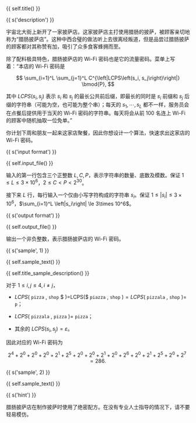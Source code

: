 {{ self.title() }}

{{ s('description') }}

宇宙北大街上新开了一家披萨店。这家披萨店主打使用腊肠的披萨，被顾客亲切地称为“腊肠披萨店”。这种中西合璧的做法听上去很离经叛道，但是品尝过腊肠披萨的顾客都对其称赞有加，吸引了众多食客蜂拥而至。

除了配料极具特色，腊肠披萨店的 Wi-Fi 密码也是它的流量密码。菜单上写着：“本店的 Wi-Fi 密码是

$$
\sum_{i=1}^L \sum_{j=1}^L C^{\left|LCPS\left(s_i, s_j\right)\right|} \bmod{P},
$$

其中 $LCPS\left(s_i, s_j\right)$ 表示 $s_i$ 和 $s_j$ 的最长公共前后缀，即最长的同时是 $s_i$ 前缀和 $s_j$ 后缀的字符串（可能为空，也可能为整个串）；每天的 $s_1,\cdots,s_L$ 都不一样，服务员会在点餐后提供用于当天的 Wi-Fi 密码的字符串。每天将会从前 100 名连上 Wi-Fi 的顾客中随机抽取一位免单。”

你计划下周和朋友一起来这家店聚餐，因此你想设计一个算法，快速求出这家店的 Wi-Fi 密码。

{{ s('input format') }}

{{ self.input_file() }}

输入的第一行包含三个正整数 $L, C, P$，表示字符串的数量、底数及模数。保证 $1\le L\le 3\times 10^6$，$2\le C<P<2^{30}$。

接下来 $L$ 行，每行输入一个仅由小写字符构成的字符串 $s_i$。保证 $1\le \left|s_i\right| \le 3\times 10^6$，$\sum_{i=1}^L \left|s_i\right| \le 3\times 10^6$。

{{ s('output format') }}

{{ self.output_file() }}

输出一个非负整数，表示腊肠披萨店的 Wi-Fi 密码。

{{ s('sample', 1) }}

{{ self.sample_text() }}

{{ self.title_sample_description() }}

对于 $1\le i,j\le 4, i\ne j$，

- $LCPS($ `pizza` $,$ `shop` $ )=LCPS($ `piazza` $,$ `shop` $)=LCPS($ `pizzala` $,$ `shop` $)=$ `p`；

- $LCPS($ `pizzala` $,$ `pizza` $)=$ `pizza`；

- 其余的 $LCPS\left(s_i, s_j\right)=\varepsilon$。

因此对应的 Wi-Fi 密码为

$$
2^4 + 2^0 + 2^0 + 2^0 + 2^1 + 2^5 + 2^0 + 2^0 + 2^1 + 2^0 + 2^6 + 2^0 + 2^1 + 2^5 + 2^0 + 2^7 = 286.
$$

{{ s('sample', 2) }}

{{ self.sample_text() }}

{{ s('hint') }}

腊肠披萨店在制作披萨时使用了绝密配方。在没有专业人士指导的情况下，请不要轻易模仿。